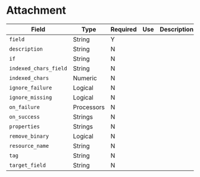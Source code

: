 # Attachment

|Field|Type|Required|Use|Description|
|---|---|---|---|---|
|`field`|String|Y|||
|`description`|String|N|||
|`if`|String|N|||
|`indexed_chars_field`|String|N|||
|`indexed_chars`|Numeric|N|||
|`ignore_failure`|Logical|N|||
|`ignore_missing`|Logical|N|||
|`on_failure`|Processors|N|||
|`on_success`|Strings|N|||
|`properties`|Strings|N|||
|`remove_binary`|Logical|N|||
|`resource_name`|String|N|||
|`tag`|String|N|||
|`target_field`|String|N|||
